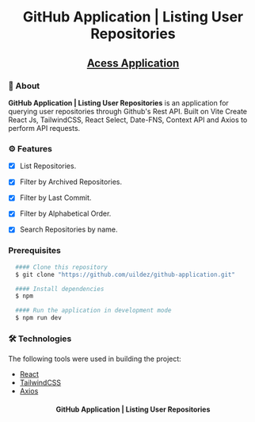 <h1 align="center" color="white">GitHub Application | Listing User Repositories</strong></h1>

<!-- <div align="center"><img src="./src/assets/discography.gif" width="900"/></div> -->
<h2 align="center"><a color="white" href="">Acess Application</a></h2> 

### 📕 About
**GitHub Application | Listing User Repositories** is an application for querying user repositories through Github's Rest API. Built on Vite Create React Js, TailwindCSS, React Select, Date-FNS, Context API and Axios to perform API requests.

### ⚙️ Features
- [x] List Repositories.
- [x] Filter by Archived Repositories.
- [x] Filter by Last Commit.
- [x] Filter by Alphabetical Order.
- [x] Search Repositories by name.


### Prerequisites
```bash
  #### Clone this repository
  $ git clone "https://github.com/uildez/github-application.git"
```

```bash
  #### Install dependencies
  $ npm
```

```bash
  #### Run the application in development mode
  $ npm run dev
```

### 🛠 Technologies
The following tools were used in building the project:
- [React](https://pt-br.reactjs.org/)
- [TailwindCSS](https://tailwindcss.com/docs)
- [Axios](https://axios-http.com/docs/intro)

<h4 align="center">
GitHub Application | Listing User Repositories 
</h4>
